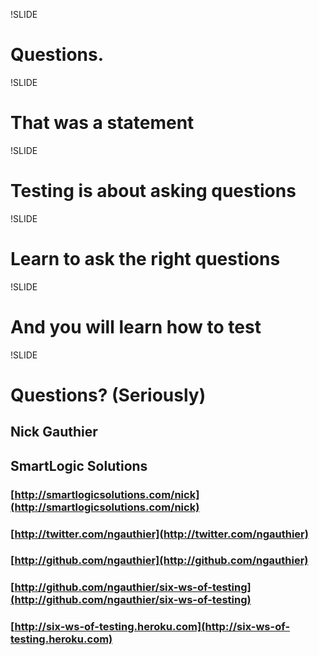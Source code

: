 !SLIDE
# Questions.

!SLIDE
# That was a statement

!SLIDE
# Testing is about asking questions

!SLIDE
# Learn to ask the right questions

!SLIDE
# And you will learn how to test

!SLIDE
# Questions? (Seriously)
## Nick Gauthier
## SmartLogic Solutions
### [http://smartlogicsolutions.com/nick](http://smartlogicsolutions.com/nick)
### [http://twitter.com/ngauthier](http://twitter.com/ngauthier)
### [http://github.com/ngauthier](http://github.com/ngauthier)
### [http://github.com/ngauthier/six-ws-of-testing](http://github.com/ngauthier/six-ws-of-testing)
### [http://six-ws-of-testing.heroku.com](http://six-ws-of-testing.heroku.com)


